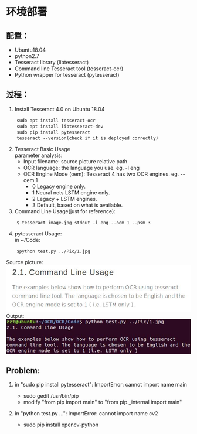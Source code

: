# 环境部署 #
## 配置：
*   Ubuntu18.04
*   python2.7
*   Tesseract library (libtesseract)
*   Command line Tesseract tool (tesseract-ocr)
*   Python wrapper for tesseract (pytesseract)

## 过程：
1.  Install Tesseract 4.0 on Ubuntu 18.04  
```
    sudo apt install tesseract-ocr
    sudo apt install libtesseract-dev
    sudo pip install pytesseract
    tesseract --version(check if it is deployed correctly)
```
2.  Tesseract Basic Usage  
    parameter analysis:  
    *   Input filename: source picture relative path
    *   OCR language: the language you use. eg. -l eng
    *   OCR Engine Mode (oem): Tesseract 4 has two OCR engines. eg. --oem 1
        *   0    Legacy engine only.
        *   1    Neural nets LSTM engine only.
        *   2    Legacy + LSTM engines.
        *   3    Default, based on what is available.
3.  Command Line Usage(just for reference):  
```
    $ tesseract image.jpg stdout -l eng --oem 1 --psm 3
```
4.  pytesseract Usage:  
    in ~/Code:  
```
    $python test.py ../Pic/1.jpg
```
Source picture:  
![](../Pic/1.jpg)  
Output:  
![1output](picture/1output.jpg)

## Problem:  
1.  in "sudo pip install pytesseract":  ImportError: cannot import name main  
    *   sudo gedit /usr/bin/pip  
    *   modify "from pip import main" to "from pip._internal import main"  

2.  in "python test.py ...": ImportError: cannot import name cv2  
    *   sudo pip install opencv-python

